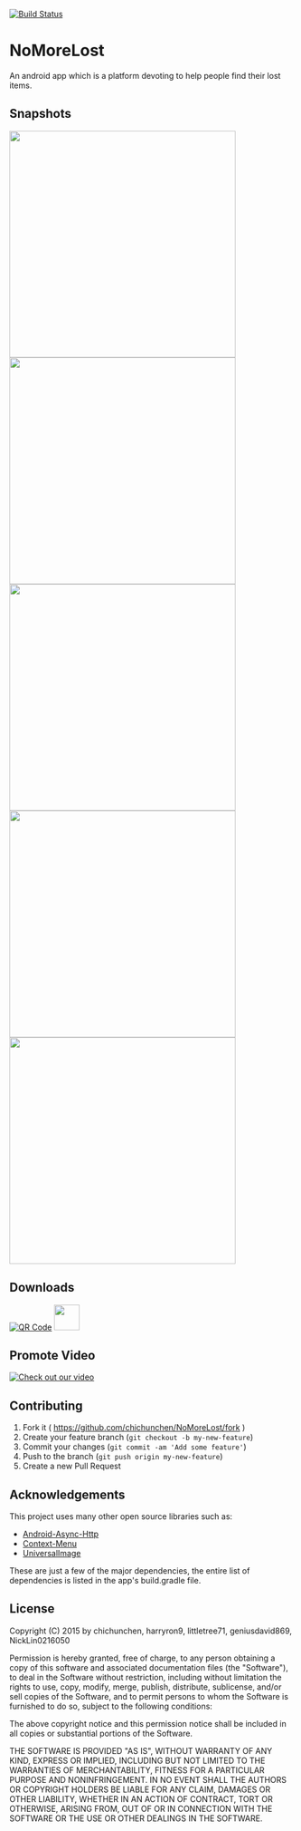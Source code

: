 [![Build Status](https://travis-ci.org/siman-man/shiritori.svg?branch=master)](https://travis-ci.org/siman-man/shiritori)

# NoMoreLost

An android app which is a platform devoting to help people find their lost items.

## Snapshots

<img src="http://chichunchen.github.io/NoMoreLost/images/MainActivity.png" height="400px" />
<img src="http://chichunchen.github.io/NoMoreLost/images/LostitemList.png" height="400px" />
<img src="http://chichunchen.github.io/NoMoreLost/images/LostitemDetail.png" height="400px" />
<img src="http://chichunchen.github.io/NoMoreLost/images/UploadActivity.png" height="400px" />
<img src="http://chichunchen.github.io/NoMoreLost/images/DeleteLostitem.png" height="400px" />

## Downloads

[![QR Code](https://lh3.ggpht.com/csXEddxiLgQ6FxckefjQnP1PVugbaAYOdcuTa3vVtGV1PlWbFu2dYggoH8rI1w2RdEz1=w50)](http://google.com) 
[<img src="http://mobway.in/image/apk.png" height="45px" />](http://google.com)

## Promote Video
[![Check out our video](https://chichunchen.github.io/NoMoreLost/images/youtube-snapshot.png)](https://www.youtube.com/watch?v=eFvlSmZxyEs&index=9&list=PLoR2h6cxEh7KIWRbmOaHdBbSf2Mgr6eax)

## Contributing

1. Fork it ( https://github.com/chichunchen/NoMoreLost/fork )
2. Create your feature branch (`git checkout -b my-new-feature`)
3. Commit your changes (`git commit -am 'Add some feature'`)
4. Push to the branch (`git push origin my-new-feature`)
5. Create a new Pull Request

## Acknowledgements

This project uses many other open source libraries such as:

* [Android-Async-Http](http://loopj.com/android-async-http/)
* [Context-Menu](http://yalantis.com/)
* [UniversalImage](https://github.com/nostra13/Android-Universal-Image-Loader)

These are just a few of the major dependencies, the entire list of dependencies is listed in the app's build.gradle file.

## License

Copyright (C) 2015 by chichunchen, harryron9, littletree71, geniusdavid869, NickLin0216050

Permission is hereby granted, free of charge, to any person obtaining a copy of this software and associated documentation files (the "Software"), to deal in the Software without restriction, including without limitation the rights to use, copy, modify, merge, publish, distribute, sublicense, and/or sell copies of the Software, and to permit persons to whom the Software is furnished to do so, subject to the following conditions:

The above copyright notice and this permission notice shall be included in all copies or substantial portions of the Software.

THE SOFTWARE IS PROVIDED "AS IS", WITHOUT WARRANTY OF ANY KIND, EXPRESS OR IMPLIED, INCLUDING BUT NOT LIMITED TO THE WARRANTIES OF MERCHANTABILITY, FITNESS FOR A PARTICULAR PURPOSE AND NONINFRINGEMENT. IN NO EVENT SHALL THE AUTHORS OR COPYRIGHT HOLDERS BE LIABLE FOR ANY CLAIM, DAMAGES OR OTHER LIABILITY, WHETHER IN AN ACTION OF CONTRACT, TORT OR OTHERWISE, ARISING FROM, OUT OF OR IN CONNECTION WITH THE SOFTWARE OR THE USE OR OTHER DEALINGS IN THE SOFTWARE.
